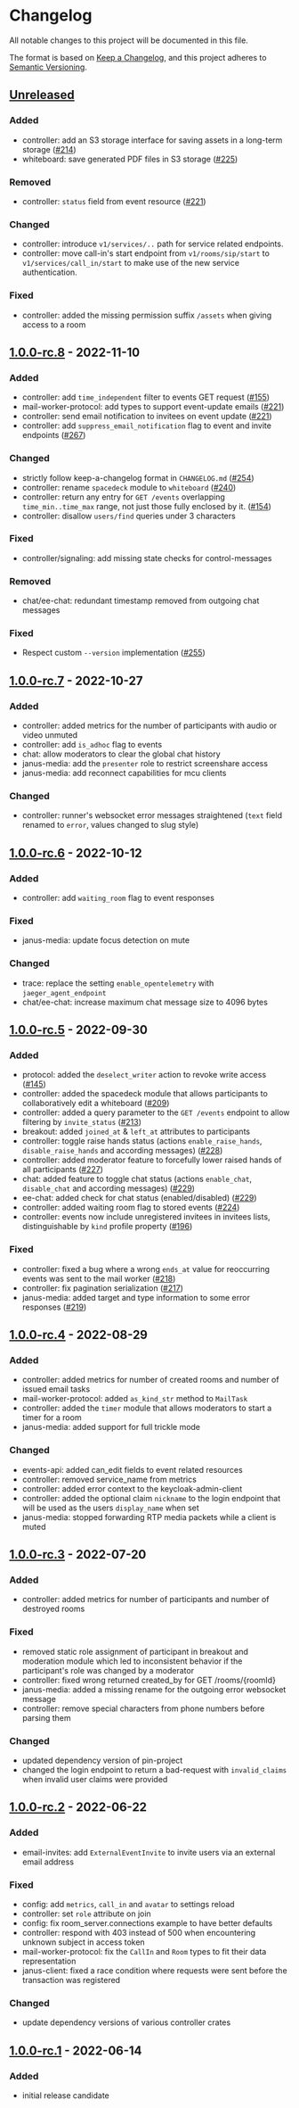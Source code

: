 # Changelog

All notable changes to this project will be documented in this file.

The format is based on [Keep a Changelog](https://keepachangelog.com/en/1.0.0/),
and this project adheres to [Semantic Versioning](https://semver.org/spec/v2.0.0.html).

## [Unreleased]

### Added

- controller: add an S3 storage interface for saving assets in a long-term storage ([#214](https://git.heinlein-video.de/heinlein-video/k3k-controller/-/issues/214))
- whiteboard: save generated PDF files in S3 storage ([#225](https://git.heinlein-video.de/heinlein-video/k3k-controller/-/issues/225))

### Removed

- controller: `status` field from event resource ([#221](https://git.heinlein-video.de/heinlein-video/k3k-controller/-/issues/221))

### Changed

- controller: introduce `v1/services/..` path for service related endpoints.
- controller: move call-in's start endpoint from `v1/rooms/sip/start` to `v1/services/call_in/start` to make use of the new service authentication.

### Fixed

- controller: added the missing permission suffix `/assets` when giving access to a room

## [1.0.0-rc.8] - 2022-11-10

### Added

- controller: add `time_independent` filter to events GET request ([#155](https://git.heinlein-video.de/heinlein-video/k3k-controller/-/issues/155))
- mail-worker-protocol: add types to support event-update emails ([#221](https://git.heinlein-video.de/heinlein-video/k3k-controller/-/issues/221))
- controller: send email notification to invitees on event update ([#221](https://git.heinlein-video.de/heinlein-video/k3k-controller/-/issues/221))
- controller: add `suppress_email_notification` flag to event and invite endpoints ([#267](https://git.heinlein-video.de/heinlein-video/k3k-controller/-/issues/267))

### Changed

- strictly follow keep-a-changelog format in `CHANGELOG.md` ([#254](https://git.heinlein-video.de/heinlein-video/k3k-controller/-/issues/254))
- controller: rename `spacedeck` module to `whiteboard` ([#240](https://git.heinlein-video.de/heinlein-video/k3k-controller/-/issues/240))
- controller: return any entry for `GET /events` overlapping `time_min..time_max` range, not just those fully enclosed by it. ([#154](https://git.heinlein-video.de/heinlein-video/k3k-controller/-/issues/154))
- controller: disallow `users/find` queries under 3 characters

### Fixed

- controller/signaling: add missing state checks for control-messages

### Removed

- chat/ee-chat: redundant timestamp removed from outgoing chat messages

### Fixed

- Respect custom `--version` implementation ([#255](https://git.heinlein-video.de/heinlein-video/k3k-controller/-/issues/255))

## [1.0.0-rc.7] - 2022-10-27

### Added

- controller: added metrics for the number of participants with audio or video unmuted
- controller: add `is_adhoc` flag to events
- chat: allow moderators to clear the global chat history
- janus-media: add the `presenter` role to restrict screenshare access
- janus-media: add reconnect capabilities for mcu clients

### Changed

- controller: runner's websocket error messages straightened (`text` field renamed to `error`, values changed to slug style)

## [1.0.0-rc.6] - 2022-10-12

### Added

- controller: add `waiting_room` flag to event responses

### Fixed

- janus-media: update focus detection on mute

### Changed

- trace: replace the setting `enable_opentelemetry` with `jaeger_agent_endpoint`
- chat/ee-chat: increase maximum chat message size to 4096 bytes

## [1.0.0-rc.5] - 2022-09-30

### Added

- protocol: added the `deselect_writer` action to revoke write access ([#145](https://git.heinlein-video.de/heinlein-video/k3k-controller/-/issues/145))
- controller: added the spacedeck module that allows participants to collaboratively edit a whiteboard ([#209](https://git.heinlein-video.de/heinlein-video/k3k-controller/-/issues/209))
- controller: added a query parameter to the `GET /events` endpoint to allow filtering by `invite_status` ([#213](https://git.heinlein-video.de/heinlein-video/k3k-controller/-/issues/213))
- breakout: added `joined_at` & `left_at` attributes to participants
- controller: toggle raise hands status (actions `enable_raise_hands`, `disable_raise_hands` and according messages) ([#228](https://git.heinlein-video.de/heinlein-video/k3k-controller/-/issues/228))
- controller: added moderator feature to forcefully lower raised hands of all participants ([#227](https://git.heinlein-video.de/heinlein-video/k3k-controller/-/issues/227))
- chat: added feature to toggle chat status (actions `enable_chat`, `disable_chat` and according messages) ([#229](https://git.heinlein-video.de/heinlein-video/k3k-controller/-/issues/229))
- ee-chat: added check for chat status (enabled/disabled) ([#229](https://git.heinlein-video.de/heinlein-video/k3k-controller/-/issues/229))
- controller: added waiting room flag to stored events ([#224](https://git.heinlein-video.de/heinlein-video/k3k-controller/-/issues/224))
- controller: events now include unregistered invitees in invitees lists, distinguishable by `kind` profile property ([#196](https://git.heinlein-video.de/heinlein-video/k3k-controller/-/issues/196))

### Fixed

- controller: fixed a bug where a wrong `ends_at` value for reoccurring events was sent to the mail worker ([#218](https://git.heinlein-video.de/heinlein-video/k3k-controller/-/issues/218))
- controller: fix pagination serialization ([#217](https://git.heinlein-video.de/heinlein-video/k3k-controller/-/issues/217))
- janus-media: added target and type information to some error responses ([#219](https://git.heinlein-video.de/heinlein-video/k3k-controller/-/issues/219))

## [1.0.0-rc.4] - 2022-08-29

### Added

- controller: added metrics for number of created rooms and number of issued email tasks
- mail-worker-protocol: added `as_kind_str` method to `MailTask`
- controller: added the `timer` module that allows moderators to start a timer for a room
- janus-media: added support for full trickle mode

### Changed

- events-api: added can_edit fields to event related resources
- controller: removed service_name from metrics
- controller: added error context to the keycloak-admin-client
- controller: added the optional claim `nickname` to the login endpoint that will be used as the users `display_name` when set
- janus-media: stopped forwarding RTP media packets while a client is muted

## [1.0.0-rc.3] - 2022-07-20

### Added

- controller: added metrics for number of participants and number of destroyed rooms

### Fixed

- removed static role assignment of participant in breakout and moderation module which led to inconsistent behavior if the participant's role was changed by a moderator
- controller: fixed wrong returned created_by for GET /rooms/{roomId}
- janus-media: added a missing rename for the outgoing error websocket message
- controller: remove special characters from phone numbers before parsing them

### Changed

- updated dependency version of pin-project
- changed the login endpoint to return a bad-request with `invalid_claims` when invalid user claims were provided

## [1.0.0-rc.2] - 2022-06-22

### Added

- email-invites: add `ExternalEventInvite` to invite users via an external email address

### Fixed

- config: add `metrics`, `call_in` and `avatar` to settings reload
- controller: set `role` attribute on join
- config: fix room_server.connections example to have better defaults
- controller: respond with 403 instead of 500 when encountering unknown subject in access token
- mail-worker-protocol: fix the `CallIn` and `Room` types to fit their data representation
- janus-client: fixed a race condition where requests were sent before the transaction was registered

### Changed

- update dependency versions of various controller crates

## [1.0.0-rc.1] - 2022-06-14

### Added

- initial release candidate

[Unreleased]: https://git.heinlein-video.de/heinlein-video/k3k-controller/-/compare/v1.0.0-rc.8...main
[1.0.0-rc.8]: https://git.heinlein-video.de/heinlein-video/k3k-controller/-/compare/v1.0.0-rc.7...v1.0.0-rc.8
[1.0.0-rc.7]: https://git.heinlein-video.de/heinlein-video/k3k-controller/-/compare/v1.0.0-rc.6...v1.0.0-rc.7
[1.0.0-rc.6]: https://git.heinlein-video.de/heinlein-video/k3k-controller/-/compare/v1.0.0-rc.5...v1.0.0-rc.6
[1.0.0-rc.5]: https://git.heinlein-video.de/heinlein-video/k3k-controller/-/compare/v1.0.0-rc.4...v1.0.0-rc.5
[1.0.0-rc.4]: https://git.heinlein-video.de/heinlein-video/k3k-controller/-/compare/v1.0.0-rc.3...v1.0.0-rc.4
[1.0.0-rc.3]: https://git.heinlein-video.de/heinlein-video/k3k-controller/-/compare/v1.0.0-rc.2...v1.0.0-rc.3
[1.0.0-rc.2]: https://git.heinlein-video.de/heinlein-video/k3k-controller/-/compare/v1.0.0-rc.1...v1.0.0-rc.2
[1.0.0-rc.1]: https://git.heinlein-video.de/heinlein-video/k3k-controller/-/commits/v1.0.0-rc.1
